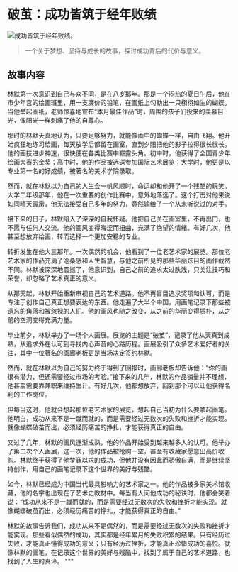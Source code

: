 # 破茧：成功皆筑于经年败绩


![成功皆筑于经年败绩。](/images/e0f9305fd17f4b2b98c92c131009b567.jpg)

> 一个关于梦想、坚持与成长的故事，探讨成功背后的代价与意义。

## 故事内容

林默第一次意识到自己与众不同，是在八岁那年。那是一个闷热的夏日午后，他在市少年宫的绘画班里，用一支廉价的铅笔，在画纸上勾勒出一只栩栩如生的蝴蝶。当他举起画纸，老师惊喜地宣布“本月最佳作品”时，周围的孩子们投来的羡慕目光，像阳光一样刺痛了他的自尊心。

那时的林默天真地认为，只要足够努力，就能像画中的蝴蝶一样，自由飞翔。他开始疯狂地练习绘画，每天放学后都留在画室，直到夕阳把他的影子拉得很长很长。他的画技进步神速，很快便在各类比赛中崭露头角。初中时，他获得了全国青少年绘画大赛的金奖；高中时，他的作品被选送参加国际艺术展览；大学时，他更是以专业第一名的好成绩，被著名的美术学院录取。

然而，就在林默以为自己的人生会一帆风顺时，命运却和他开了一个残酷的玩笑。大学二年级那年，他在一次重要的创作比赛中，意外地落选了。这个打击对他来说如同晴天霹雳，他无法接受自己多年的努力，竟然输给了一个从未听说过的对手。

接下来的日子，林默陷入了深深的自我怀疑。他把自己关在画室里，不再出门，也不愿与任何人交流。他的画风变得晦涩而扭曲，充满了绝望的情绪。有好几次，他甚至想放弃绘画，转而选择一个更加安稳的专业。

转折发生在他大三那年。一次偶然的机会，他看到了一位老艺术家的展览。那位老艺术家的作品充满了沧桑感和人生智慧，与他之前所见的那些华丽炫目的画作截然不同。林默被深深地震撼了，他意识到，自己之前的追求太过肤浅，只关注技巧和荣誉，却忽略了艺术真正的意义。

从那天起，林默开始重新审视自己的艺术道路。他不再盲目追求奖项和认可，而是专注于创作自己真正想要表达的东西。他走遍了大半个中国，用画笔记录下那些被遗忘的角落和被忽视的人们。他的画风也随之改变，从之前的华丽变得质朴，从之前的空洞变得充满力量。

毕业前夕，林默举办了一场个人画展。展览的主题是“破茧”，记录了他从天真到成熟，从追求外在认可到寻找内心声音的心路历程。画展吸引了众多艺术爱好者的关注，其中一位著名的画廊老板更是当场决定签约林默。

然而，就在林默以为自己的努力终于得到了回报时，画廊老板却告诉他：“你的画很有潜力，但还需要经过市场的考验。”接下来的几年，林默的作品销量并不理想，他甚至需要靠兼职来维持生计。有好几次，他都想放弃，回到那个可以让他获得名利的工作岗位。

但每当这时，他就会想起那位老艺术家的展览，想起自己当初为什么要拿起画笔。他明白，成功从来不是一蹴而就的，而是需要经过无数次的失败和挫折才能实现。就像蝴蝶破茧而出，必须经历痛苦的挣扎，才能获得真正的自由。

又过了几年，林默的画风逐渐成熟，他的作品开始受到越来越多人的认可。他举办了第二次个人画展，这一次，他的作品被抢购一空，甚至有收藏家愿意出高价收购。林默终于获得了他梦寐以求的成功，但他并没有因此而骄傲自满，而是继续坚持创作，用自己的画笔记录下这个世界的美好与残酷。

如今，林默已经成为中国当代最具影响力的艺术家之一。他的作品被多家美术馆收藏，他的名字也出现在了艺术史教材中。每当有人问他成功的秘诀时，他都会笑着说：“成功从来不是一蹴而就的，而是需要经过无数次的失败和挫折才能实现。就像蝴蝶破茧而出，必须经历痛苦的挣扎，才能获得真正的自由。”

林默的故事告诉我们，成功从来不是偶然的，而是需要经过无数次的失败和挫折才能实现。那些看似偶然的成功，其实都是经年累月的失败积累的结果。只有经历过失败，才能真正懂得成功的意义；只有经历过挫折，才能真正珍惜成功的喜悦。就像林默的画笔，在记录这个世界的美好与残酷中，找到了属于自己的艺术道路，也找到了人生的真谛。
"""